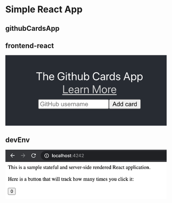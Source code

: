 # Simple React App
## githubCardsApp
## frontend-react
![alt text](https://github.com/Yue-design/githubCardsApp/blob/master/output/1.png)
## devEnv
![alt text](https://github.com/Yue-design/githubCardsApp/blob/master/output/2.png)
